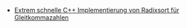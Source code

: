 - [Extrem schnelle C++ Implementierung von Radixsort für Gleitkommazahlen](http://stereopsis.com/radix.html)
